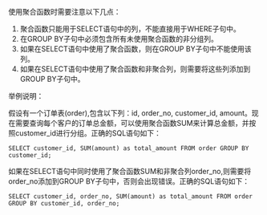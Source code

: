 使用聚合函数时需要注意以下几点：

1. 聚合函数只能用于SELECT语句中的列，不能直接用于WHERE子句中。
2. 在GROUP BY子句中必须包含所有未使用聚合函数的非分组列。
3. 如果在SELECT语句中使用了聚合函数，则在GROUP BY子句中不能使用该列。
4. 如果在SELECT语句中使用了聚合函数和非聚合列，则需要将这些列添加到GROUP BY子句中。

举例说明：

假设有一个订单表(order),包含以下列：id, order_no, customer_id, amount。现在需要查询每个客户的订单总金额，可以使用聚合函数SUM来计算总金额，并按照customer_id进行分组。正确的SQL语句如下：

```mysql
SELECT customer_id, SUM(amount) as total_amount FROM order GROUP BY customer_id;   
```

如果在SELECT语句中同时使用了聚合函数SUM和非聚合列order_no,则需要将order_no添加到GROUP BY子句中，否则会出现错误。正确的SQL语句如下：

```mysql
SELECT customer_id, order_no, SUM(amount) as total_amount FROM order GROUP BY customer_id, order_no;
```
